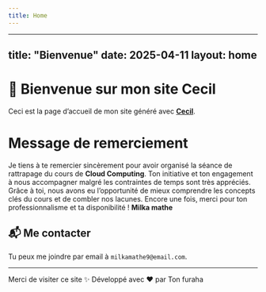 ```yaml
---
title: Home
---
```

---
title: "Bienvenue"
date: 2025-04-11
layout: home
---

# 👋 Bienvenue sur mon site Cecil

Ceci est la page d’accueil de mon site généré avec **[Cecil](https://cecil.app)**.
# Message de remerciement

Je tiens à te remercier sincèrement pour avoir organisé la séance de rattrapage du cours de **Cloud Computing**. Ton initiative et ton engagement à nous accompagner malgré les contraintes de temps sont très appréciés. Grâce à toi, nous avons eu l’opportunité de mieux comprendre les concepts clés du cours et de combler nos lacunes. Encore une fois, merci pour ton professionnalisme et ta disponibilité ! **Milka mathe**



## 📬 Me contacter

Tu peux me joindre par email à `milkamathe9@email.com`.

---

Merci de visiter ce site ✨
Développé avec ❤️ par Ton furaha 